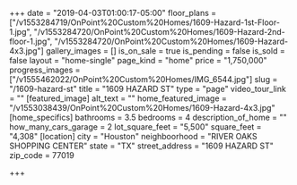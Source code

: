 +++
date = "2019-04-03T01:00:17-05:00"
floor_plans = ["/v1553284719/OnPoint%20Custom%20Homes/1609-Hazard-1st-Floor-1.jpg", "/v1553284720/OnPoint%20Custom%20Homes/1609-Hazard-2nd-floor-1.jpg", "/v1553284720/OnPoint%20Custom%20Homes/1609-Hazard-4x3.jpg"]
gallery_images = []
is_on_sale = true
is_pending = false
is_sold = false
layout = "home-single"
page_kind = "home"
price = "1,750,000"
progress_images = ["/v1555462022/OnPoint%20Custom%20Homes/IMG_6544.jpg"]
slug = "/1609-hazard-st"
title = "1609 HAZARD ST"
type = "page"
video_tour_link = ""
[featured_image]
alt_text = ""
home_featured_image = "/v1553038439/OnPoint%20Custom%20Homes/1609-Hazard-4x3.jpg"
[home_specifics]
bathrooms = 3.5
bedrooms = 4
description_of_home = ""
how_many_cars_garage = 2
lot_square_feet = "5,500"
square_feet = "4,308"
[location]
city = "Houston"
neighboorhood = "RIVER OAKS SHOPPING CENTER"
state = "TX"
street_address = "1609 HAZARD ST"
zip_code = 77019

+++
